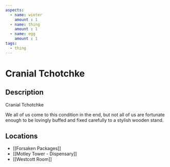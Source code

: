 ```yaml
---
aspects: 
  - name: winter
    amount : 1
  - name: thing
    amount : 1
  - name: egg
    amount : 1
tags:
  - thing
---
```


# Cranial Tchotchke

## Description
Cranial Tchotchke

We all of us come to this condition in the end, but not all of us are fortunate enough to be lovingly buffed and fixed carefully to a stylish wooden stand.
## Locations
- [[Forsaken Packages]]
- [[Motley Tower - Dispensary]]
- [[Westcott Room]]
